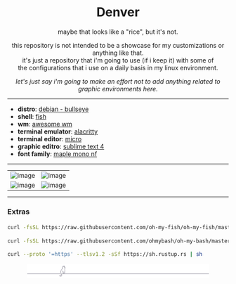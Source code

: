 <!-- patodavida :duck: -->

<div align="center">

# Denver

maybe that looks like a "rice", but it's not.

this repository is not intended to be a showcase for my customizations or anything like that.<br>
it's just a repository that i'm going to use (if i keep it) with some of<br>
the configurations that i use on a daily basis in my linux environment.

_let's just say i'm going to make an effort not to add anything related to graphic environments here._
</div>

---

- **distro**: [debian - bullseye](https://www.debian.org/)
- **shell**: [fish](https://github.com/fish-shell/fish-shell)
- **wm**: [awesome wm](https://github.com/awesomewm/awesome)
- **terminal emulator**: [alacritty](https://github.com/alacritty/alacritty)
- **terminal editor**: [micro](https://github.com/zyedidia/micro)
- **graphic editro**: [sublime text 4](https://www.sublimetext.com/download)
- **font family**: [maple mono nf](https://github.com/subframe7536/maple-font)

---

| | |
| :---: | :---: |
| ![image](./preview/000.png) | ![image](./preview/001.png) | |
| ![image](./preview/003.png) | ![image](./preview/002.png) | |

---

### Extras

```bash
curl -fsSL https://raw.githubusercontent.com/oh-my-fish/oh-my-fish/master/bin/install | sh
```

```bash
curl -fsSL https://raw.githubusercontent.com/ohmybash/oh-my-bash/master/tools/install.sh | sh
```

```bash
curl --proto '=https' --tlsv1.2 -sSf https://sh.rustup.rs | sh
```

<div align="center">
<img src="./banners/cat.svg" title="Banner" alt="a cat balancing on a straight rope" width="82%">
</div>

